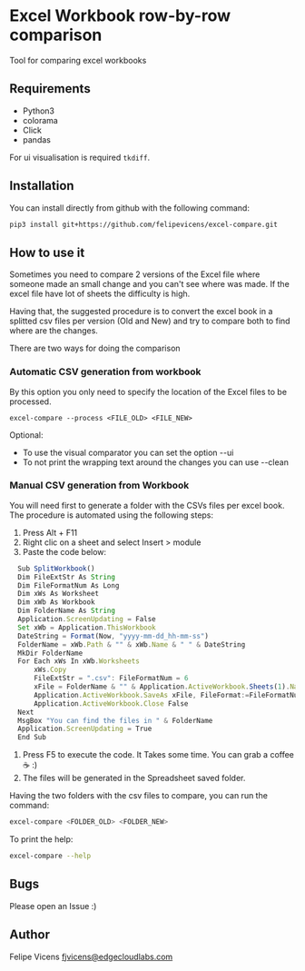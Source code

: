 # Excel Workbook row-by-row comparison

Tool for comparing excel workbooks

## Requirements

* Python3
* colorama
* Click
* pandas

For ui visualisation is required `tkdiff`.

## Installation

You can install directly from github with the following command:

```bash
pip3 install git+https://github.com/felipevicens/excel-compare.git
```

## How to use it

Sometimes you need to compare 2 versions of the Excel file where someone made an small change and you can't see where was made. If the excel file have lot of sheets the difficulty is high.

Having that, the suggested procedure is to convert the excel book in a splitted csv files per version (Old and New) and try to compare both to find where are the changes.

There are two ways for doing the comparison

### Automatic CSV generation from workbook

By this option you only need to specify the location of the Excel files to be processed.

```
excel-compare --process <FILE_OLD> <FILE_NEW>
```

Optional:
* To use the visual comparator you can set the option --ui
* To not print the wrapping text around the changes you can use --clean


### Manual CSV generation from Workbook

You will need first to generate a folder with the CSVs files per excel book. The procedure is automated using the following steps:

1. Press Alt + F11
1. Right clic on a sheet and select Insert > module
1. Paste the code below:

```Javascript
  Sub SplitWorkbook()
  Dim FileExtStr As String
  Dim FileFormatNum As Long
  Dim xWs As Worksheet
  Dim xWb As Workbook
  Dim FolderName As String
  Application.ScreenUpdating = False
  Set xWb = Application.ThisWorkbook
  DateString = Format(Now, "yyyy-mm-dd_hh-mm-ss")
  FolderName = xWb.Path & "" & xWb.Name & " " & DateString
  MkDir FolderName
  For Each xWs In xWb.Worksheets
      xWs.Copy
      FileExtStr = ".csv": FileFormatNum = 6
      xFile = FolderName & "" & Application.ActiveWorkbook.Sheets(1).Name & FileExtStr
      Application.ActiveWorkbook.SaveAs xFile, FileFormat:=FileFormatNum
      Application.ActiveWorkbook.Close False
  Next
  MsgBox "You can find the files in " & FolderName
  Application.ScreenUpdating = True
  End Sub
```

1. Press F5 to execute the code. It Takes some time. You can grab a coffee :coffee: :)
1. The files will be generated in the Spreadsheet saved folder.

Having the two folders with the csv files to compare, you can run the command:

```bash
excel-compare <FOLDER_OLD> <FOLDER_NEW>
```

To print the help:

```bash
excel-compare --help
```

## Bugs

Please open an Issue :)

## Author

Felipe Vicens <fjvicens@edgecloudlabs.com>
